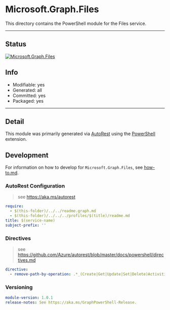 <!-- region Generated -->
# Microsoft.Graph.Files
This directory contains the PowerShell module for the Files service.

---
## Status
[![Microsoft.Graph.Files](https://img.shields.io/powershellgallery/v/Microsoft.Graph.Files.svg?style=flat-square&label=Microsoft.Graph.Files "Microsoft.Graph.Files")](https://www.powershellgallery.com/packages/Microsoft.Graph.Files/)

## Info
- Modifiable: yes
- Generated: all
- Committed: yes
- Packaged: yes

---
## Detail
This module was primarily generated via [AutoRest](https://github.com/Azure/autorest) using the [PowerShell](https://github.com/Azure/autorest.powershell) extension.

## Development
For information on how to develop for `Microsoft.Graph.Files`, see [how-to.md](how-to.md).
<!-- endregion -->

### AutoRest Configuration

> see https://aka.ms/autorest

``` yaml
require:
  - $(this-folder)/../../readme.graph.md
  - $(this-folder)/../../../profiles/$(title)/readme.md
title: $(service-name)
subject-prefix: ''
```

### Directives

> see https://github.com/Azure/autorest/blob/master/docs/powershell/directives.md

``` yaml
directive:
  - remove-path-by-operation: .*_(Create|Get|Update|Set|Delete)Activities$|.*\.activities.*$|shares\..*_createLink
```
### Versioning

``` yaml
module-version: 1.0.1
release-notes: See https://aka.ms/GraphPowerShell-Release.
```
